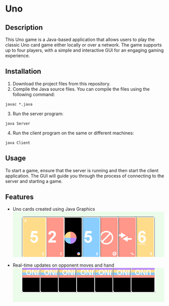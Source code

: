 # Uno

## Description

This Uno game is a Java-based application that allows users to play the classic Uno card game either locally or over a network. The game supports up to four players, with a simple and interactive GUI for an engaging gaming experience.

## Installation

1. Download the project files from this repository.
2. Compile the Java source files. You can compile the files using the following command:

```
javac *.java
```

3. Run the server program:

```
java Server
```
4. Run the client program on the same or different machines:

```
java Client
```

## Usage
To start a game, ensure that the server is running and then start the client application. The GUI will guide you through the process of connecting to the server and starting a game. 

## Features

* Uno cards created using Java Graphics
![Uno Cards](images/cards.png)

* Real-time updates on opponent moves and hand
![Enemy Cards](images/enemy_hand.png)
